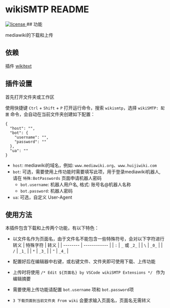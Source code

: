 # wikiSMTP README
<a href="https://github.com/HBcao233/wikiSMTP/blob/main/LICENSE">
  <img src="https://img.shields.io/github/license/HBcao233/wikiSMTP" alt="license">
</a>
## 功能

mediawiki的下载和上传

## 依赖

插件 [wikitext](https://marketplace.visualstudio.com/items?itemName=RoweWilsonFrederiskHolme.wikitext)

## 插件设置
首先打开文件夹或工作区

使用快捷键 `Ctrl` + `Shift` + `P` 打开运行命令，搜索 `wikismtp`，选择 `wikiSMTP: 配置` 命令，会自动在当前文件夹创建如下配置：
```
{
  "host": "",
  "bot": {
    "username": "",
    "password": ""
  },
  "ua": ""
}
```
* `host`: mediawiki的域名，例如: `www.mediawiki.org`、`www.huijiwiki.com`
* `bot`: 可选，需要使用上传功能时需要填写此项，用于登录mediawiki机器人, 请在 `特殊:BotPasswords` 页面申请机器人密码
	* `bot.username`: 机器人用户名, 格式: 账号名@机器人名称
	* `bot.password`: 机器人密码
* `ua`: 可选，自定义 User-Agent

## 使用方法
本插件包含下载和上传两个功能，有以下特色：
* 以文件名作为页面名，由于文件名不能包含一些特殊符号，会对以下字符进行转义
  | 特殊字符 | 转义         |
  | -------- | ------------ |
  | `:`      | `_` 或 `_2_` |
  | `\`      | `_0_`        |
  | `/`      | `_1_`        |
  | `*`      | `_3_`        |
  | `"`      | `_4_`        |
  
* 配置好后在编辑器中右键，或右键文件、文件夹即可使用下载、上传功能
* 上传时将使用 `/* Edit ${页面名} by VSCode wikiSMTP Extensions */ ` 作为编辑摘要
* 需要使用上传功能请配置 `bot.username` 项和 `bot.password`项
* `3 下载页面到当前文件夹 From wiki` 会要求输入页面名，页面名无需转义
